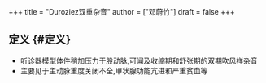 +++
title = "Duroziez双重杂音"
author = ["邓蔚竹"]
draft = false
+++

## 定义 {#定义}

-   听诊器模型体件稍加压力于股动脉,可闻及收缩期和舒张期的双期吹风样杂音
-   主要见于主动脉重度关闭不全,甲状腺功能亢进和严重贫血等